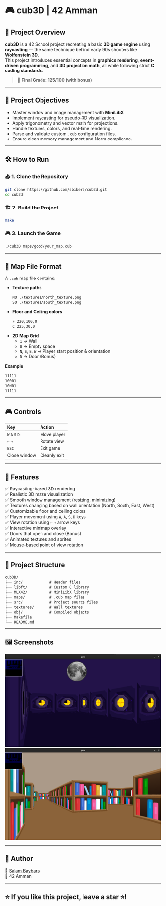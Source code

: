 # 🎮 cub3D | 42 Amman

## 📖 Project Overview

**cub3D** is a 42 School project recreating a basic **3D game engine** using **raycasting** — the same technique behind early 90s shooters like **Wolfenstein 3D**.  
This project introduces essential concepts in **graphics rendering**, **event-driven programming**, and **3D projection math**, all while following strict **C coding standards**.

> 🎉 **Final Grade: 125/100 (with bonus)**  

---

## 🎯 Project Objectives

- Master window and image management with **MiniLibX**.
- Implement raycasting for pseudo-3D visualization.
- Apply trigonometry and vector math for projections.
- Handle textures, colors, and real-time rendering.
- Parse and validate custom `.cub` configuration files.
- Ensure clean memory management and Norm compliance.

---

## 🛠️ How to Run

### 📥 1. Clone the Repository  
```bash
git clone https://github.com/sbibers/cub3d.git
cd cub3d
```

### 🏗️ 2. Build the Project  
```bash
make
```

### 🎮 3. Launch the Game  
```bash
./cub3D maps/good/your_map.cub
```

---

## 📄 Map File Format

A `.cub` map file contains:

- **Texture paths**
  ```
  NO ./textures/north_texture.png
  SO ./textures/south_texture.png
  ```
- **Floor and Ceiling colors**
  ```
  F 220,100,0
  C 225,30,0
  ```
- **2D Map Grid**
  - `1` → Wall  
  - `0` → Empty space  
  - `N`, `S`, `E`, `W` → Player start position & orientation  
  - `D` → Door (Bonus)

**Example**
```
11111
10001
10N01
11111
```

---

## 🎮 Controls

| Key          | Action                  |
|:-------------|:------------------------|
| `W` `A` `S` `D` | Move player             |
| `←` `→`       | Rotate view              |
| `ESC`         | Exit game                |
| Close window  | Cleanly exit             |

---

## 🚀 Features

✅ Raycasting-based 3D rendering  
✅ Realistic 3D maze visualization  
✅ Smooth window management (resizing, minimizing)  
✅ Textures changing based on wall orientation (North, South, East, West)  
✅ Customizable floor and ceiling colors  
✅ Player movement using `W`, `A`, `S`, `D` keys  
✅ View rotation using `←` `→` arrow keys  
✅ Interactive minimap overlay  
✅ Doors that open and close (Bonus)  
✅ Animated textures and sprites  
✅ Mouse-based point of view rotation  

---

## 📂 Project Structure

```
cub3D/
├── inc/            # Header files
├── libft/          # Custom C library
├── MLX42/          # MiniLibX library
├── maps/           # .cub map files
├── src/            # Project source files
├── textures/       # Wall textures
├── obj/            # Compiled objects
├── Makefile
└── README.md
```

---

## 🖼️ Screenshots

![creepy map](creepy_map.png)  
![library map](library_map.png)

---

## 📌 Author

👤 [Salam Baybars](https://github.com/sbibers)  
📍 42 Amman  

---

## ⭐️ If you like this project, leave a star ⭐️!
